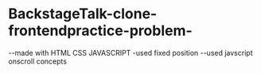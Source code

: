 # BackstageTalk-clone-frontendpractice-problem-
--made with HTML CSS JAVASCRIPT 
-used fixed position 
--used javscript onscroll concepts

